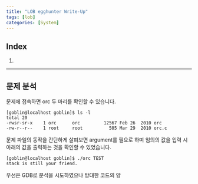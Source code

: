 ```yaml
---
title: "LOB egghunter Write-Up"
tags: [lob]
categories: [System]
---
```


## Index

1. [](#)

* * *

## 문제 분석

문제에 접속하면 orc 두 마리를 확인할 수 있습니다.

```
[goblin@localhost goblin]$ ls -l
total 20
-rwsr-sr-x    1 orc      orc         12567 Feb 26  2010 orc
-rw-r--r--    1 root     root          505 Mar 29  2010 orc.c
```

문제 파일의 동작을 간단하게 살펴보면 argument를 필요로 하며 임의의 값을 입력 시 아래의 값을 출력하는 것을 확인할 수 있었습니다.

```
[goblin@localhost goblin]$ ./orc TEST
stack is still your friend.
```

우선은 GDB로 분석을 시도하였으나 방대한 코드의 양
